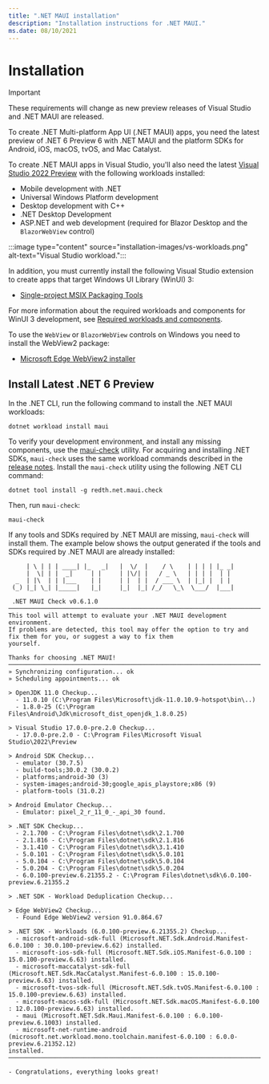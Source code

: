 ```yaml
---
title: ".NET MAUI installation"
description: "Installation instructions for .NET MAUI."
ms.date: 08/10/2021
---
```


# Installation

> [!IMPORTANT]
> These requirements will change as new preview releases of Visual Studio and .NET MAUI are released.

To create .NET Multi-platform App UI (.NET MAUI) apps, you need the latest preview of .NET 6 Preview 6 with .NET MAUI and the platform SDKs for Android, iOS, macOS, tvOS, and Mac Catalyst.

To create .NET MAUI apps in Visual Studio, you'll also need the latest [Visual Studio 2022 Preview](https://visualstudio.microsoft.com/vs/preview/vs2022/) with the following workloads installed:

- Mobile development with .NET
- Universal Windows Platform development
- Desktop development with C++
- .NET Desktop Development
- ASP.NET and web development (required for Blazor Desktop and the `BlazorWebView` control)

:::image type="content" source="installation-images/vs-workloads.png" alt-text="Visual Studio workload.":::

In addition, you must currently install the following Visual Studio extension to create apps that target Windows UI Library (WinUI) 3:

- [Single-project MSIX Packaging Tools](https://marketplace.visualstudio.com/items?itemName=ProjectReunion.MicrosoftSingleProjectMSIXPackagingToolsDev17)

For more information about the required workloads and components for WinUI 3 development, see [Required workloads and components](/windows/apps/project-reunion/set-up-your-development-environment#required-workloads-and-components).

To use the `WebView` or `BlazorWebView` controls on Windows you need to install the WebView2 package:

- [Microsoft Edge WebView2 installer](https://developer.microsoft.com/microsoft-edge/webview2/)

## Install Latest .NET 6 Preview

In the .NET CLI, run the following command to install the .NET MAUI workloads:

```dotnetcli
dotnet workload install maui
```

To verify your development environment, and install any missing components, use the [maui-check](https://github.com/Redth/dotnet-maui-check) utility. For acquiring and installing .NET SDKs, `maui-check` uses the same workload commands described in the [release notes](https://github.com/dotnet/core/blob/main/release-notes/6.0/install-maui.md). Install the `maui-check` utility using the following .NET CLI command:

```dotnetcli
dotnet tool install -g redth.net.maui.check
```

Then, run `maui-check`:

```dotnetcli
maui-check
```

If any tools and SDKs required by .NET MAUI are missing, `maui-check` will install them. The example below shows the output generated if the tools and SDKs required by .NET MAUI are already installed:

```dotnetcli
     | \ | | | ____| |_   _|   |  \/  |    / \    | | | | |_ _|
     |  \| | |  _|     | |     | |\/| |   / _ \   | | | |  | |
  _  | |\  | | |___    | |     | |  | |  / ___ \  | |_| |  | |
 (_) |_| \_| |_____|   |_|     |_|  |_| /_/   \_\  \___/  |___|

 .NET MAUI Check v0.6.1.0
────────────────────────────────────────────────────────────────────────────────────────────────────────────────────────
This tool will attempt to evaluate your .NET MAUI development environment.
If problems are detected, this tool may offer the option to try and fix them for you, or suggest a way to fix them
yourself.

Thanks for choosing .NET MAUI!
────────────────────────────────────────────────────────────────────────────────────────────────────────────────────────
» Synchronizing configuration... ok
» Scheduling appointments... ok

> OpenJDK 11.0 Checkup...
  - 11.0.10 (C:\Program Files\Microsoft\jdk-11.0.10.9-hotspot\bin\..)
  - 1.8.0-25 (C:\Program Files\Android\Jdk\microsoft_dist_openjdk_1.8.0.25)

> Visual Studio 17.0.0-pre.2.0 Checkup...
  - 17.0.0-pre.2.0 - C:\Program Files\Microsoft Visual Studio\2022\Preview

> Android SDK Checkup...
  - emulator (30.7.5)
  - build-tools;30.0.2 (30.0.2)
  - platforms;android-30 (3)
  - system-images;android-30;google_apis_playstore;x86 (9)
  - platform-tools (31.0.2)

> Android Emulator Checkup...
  - Emulator: pixel_2_r_11_0_-_api_30 found.

> .NET SDK Checkup...
  - 2.1.700 - C:\Program Files\dotnet\sdk\2.1.700
  - 2.1.816 - C:\Program Files\dotnet\sdk\2.1.816
  - 3.1.410 - C:\Program Files\dotnet\sdk\3.1.410
  - 5.0.101 - C:\Program Files\dotnet\sdk\5.0.101
  - 5.0.104 - C:\Program Files\dotnet\sdk\5.0.104
  - 5.0.204 - C:\Program Files\dotnet\sdk\5.0.204
  - 6.0.100-preview.6.21355.2 - C:\Program Files\dotnet\sdk\6.0.100-preview.6.21355.2

> .NET SDK - Workload Deduplication Checkup...

> Edge WebView2 Checkup...
  - Found Edge WebView2 version 91.0.864.67

> .NET SDK - Workloads (6.0.100-preview.6.21355.2) Checkup...
  - microsoft-android-sdk-full (Microsoft.NET.Sdk.Android.Manifest-6.0.100 : 30.0.100-preview.6.62) installed.
  - microsoft-ios-sdk-full (Microsoft.NET.Sdk.iOS.Manifest-6.0.100 : 15.0.100-preview.6.63) installed.
  - microsoft-maccatalyst-sdk-full (Microsoft.NET.Sdk.MacCatalyst.Manifest-6.0.100 : 15.0.100-preview.6.63) installed.
  - microsoft-tvos-sdk-full (Microsoft.NET.Sdk.tvOS.Manifest-6.0.100 : 15.0.100-preview.6.63) installed.
  - microsoft-macos-sdk-full (Microsoft.NET.Sdk.macOS.Manifest-6.0.100 : 12.0.100-preview.6.63) installed.
  - maui (Microsoft.NET.Sdk.Maui.Manifest-6.0.100 : 6.0.100-preview.6.1003) installed.
  - microsoft-net-runtime-android (microsoft.net.workload.mono.toolchain.manifest-6.0.100 : 6.0.0-preview.6.21352.12)
installed.
────────────────────────────────────────────────────────────────────────────────────────────────────────────────────────

- Congratulations, everything looks great!
```
